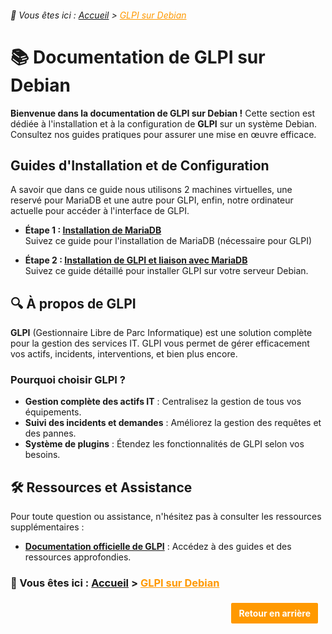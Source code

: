 <link rel="stylesheet" type="text/css" href="/assets/css/purple-theme.css">

###### 📂 Vous êtes ici : [Accueil](../../index.md) > <a href="." style="color: #ff9900; text-decoration: underline;">GLPI sur Debian</a>

# 📚 Documentation de GLPI sur Debian

**Bienvenue dans la documentation de GLPI sur Debian !** Cette section est dédiée à l'installation et à la configuration de **GLPI** sur un système Debian. Consultez nos guides pratiques pour assurer une mise en œuvre efficace.


## Guides d'Installation et de Configuration

A savoir que dans ce guide nous utilisons 2 machines virtuelles, une reservé pour MariaDB et une autre pour GLPI, enfin, notre ordinateur actuelle pour accéder à l'interface de GLPI.
- **Étape 1 : [Installation de MariaDB]()**  
Suivez ce guide pour l'installation de MariaDB (nécessaire pour GLPI)

- **Étape 2 : [Installation de GLPI et liaison avec MariaDB](installation-glpi.md)**  
Suivez ce guide détaillé pour installer GLPI sur votre serveur Debian.


## 🔍 À propos de GLPI

**GLPI** (Gestionnaire Libre de Parc Informatique) est une solution complète pour la gestion des services IT. GLPI vous permet de gérer efficacement vos actifs, incidents, interventions, et bien plus encore.

### Pourquoi choisir GLPI ?
- **Gestion complète des actifs IT** : Centralisez la gestion de tous vos équipements.
- **Suivi des incidents et demandes** : Améliorez la gestion des requêtes et des pannes.
- **Système de plugins** : Étendez les fonctionnalités de GLPI selon vos besoins.


## 🛠️ Ressources et Assistance

Pour toute question ou assistance, n'hésitez pas à consulter les ressources supplémentaires :

- **[Documentation officielle de GLPI](https://glpi-project.org/documentation/)** : Accédez à des guides et des ressources approfondies.


### 📂 Vous êtes ici : [Accueil](../../index.md) > <a href="../glpi-debian/index.md" style="color: #ff9900; text-decoration: underline;">GLPI sur Debian</a>

<p style="text-align: right; margin: 20px 0;">
    <a href="javascript:history.back()" style="display: inline-block; padding: 8px 12px; background-color: #ff9900; color: white; text-decoration: none; border: 2px solid white; border-radius: 4px; font-weight: bold; margin-right: 10px;">
        Retour en arrière
    </a>
</p>

